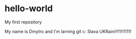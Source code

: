 # hello-world
My first repository

My name is Dmytro and I'm larning git c:
Slava UKRaini!!!1!!1111!

